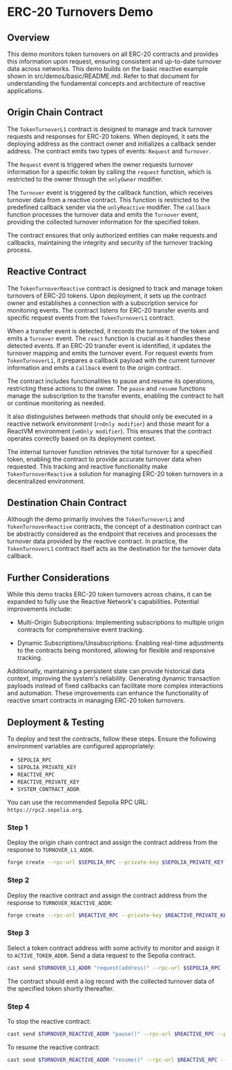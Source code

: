 # ERC-20 Turnovers Demo

## Overview

This demo monitors token turnovers on all ERC-20 contracts and provides this information upon request, ensuring consistent and up-to-date turnover data across networks. This demo builds on the basic reactive example shown in src/demos/basic/README.md. Refer to that document for understanding the fundamental concepts and architecture of reactive applications.

## Origin Chain Contract

The `TokenTurnoverL1` contract is designed to manage and track turnover requests and responses for ERC-20 tokens. When deployed, it sets the deploying address as the contract owner and initializes a callback sender address. The contract emits two types of events: `Request` and `Turnover`.

The `Request` event is triggered when the owner requests turnover information for a specific token by calling the `request` function, which is restricted to the owner through the `onlyOwner` modifier.

The `Turnover` event is triggered by the callback function, which receives turnover data from a reactive contract. This function is restricted to the predefined callback sender via the `onlyReactive` modifier. The `callback` function processes the turnover data and emits the `Turnover` event, providing the collected turnover information for the specified token.

The contract ensures that only authorized entities can make requests and callbacks, maintaining the integrity and security of the turnover tracking process.

## Reactive Contract

The `TokenTurnoverReactive` contract is designed to track and manage token turnovers of ERC-20 tokens. Upon deployment, it sets up the contract owner and establishes a connection with a subscription service for monitoring events. The contract listens for ERC-20 transfer events and specific request events from the `TokenTurnoverL1` contract.

When a transfer event is detected, it records the turnover of the token and emits a `Turnover` event. The `react` function is crucial as it handles these detected events. If an ERC-20 transfer event is identified, it updates the turnover mapping and emits the turnover event. For request events from `TokenTurnoverL1`, it prepares a callback payload with the current turnover information and emits a `Callback` event to the origin contract.

The contract includes functionalities to pause and resume its operations, restricting these actions to the owner. The `pause` and `resume` functions manage the subscription to the transfer events, enabling the contract to halt or continue monitoring as needed.

It also distinguishes between methods that should only be executed in a reactive network environment (`rnOnly modifier`) and those meant for a ReactVM environment (`vmOnly modifier`). This ensures that the contract operates correctly based on its deployment context.

The internal turnover function retrieves the total turnover for a specified token, enabling the contract to provide accurate turnover data when requested. This tracking and reactive functionality make `TokenTurnoverReactive` a solution for managing ERC-20 token turnovers in a decentralized environment.

## Destination Chain Contract

Although the demo primarily involves the `TokenTurnoverL1` and `TokenTurnoverReactive` contracts, the concept of a destination contract can be abstractly considered as the endpoint that receives and processes the turnover data provided by the reactive contract. In practice, the `TokenTurnoverL1` contract itself acts as the destination for the turnover data callback.

## Further Considerations 

While this demo tracks ERC-20 token turnovers across chains, it can be expanded to fully use the Reactive Network's capabilities. Potential improvements include:

- Multi-Origin Subscriptions: Implementing subscriptions to multiple origin contracts for comprehensive event tracking.

- Dynamic Subscriptions/Unsubscriptions: Enabling real-time adjustments to the contracts being monitored, allowing for flexible and responsive tracking.

Additionally, maintaining a persistent state can provide historical data context, improving the system's reliability. Generating dynamic transaction payloads instead of fixed callbacks can facilitate more complex interactions and automation. These improvements can enhance the functionality of reactive smart contracts in managing ERC-20 token turnovers.

## Deployment & Testing

To deploy and test the contracts, follow these steps. Ensure the following environment variables are configured appropriately:

* `SEPOLIA_RPC`
* `SEPOLIA_PRIVATE_KEY`
* `REACTIVE_RPC`
* `REACTIVE_PRIVATE_KEY`
* `SYSTEM_CONTRACT_ADDR`

You can use the recommended Sepolia RPC URL: `https://rpc2.sepolia.org`.

### Step 1

Deploy the origin chain contract and assign the contract address from the response to `TURNOVER_L1_ADDR`.

```bash
forge create --rpc-url $SEPOLIA_RPC --private-key $SEPOLIA_PRIVATE_KEY src/demos/erc20-turnovers/TokenTurnoverL1.sol:TokenTurnoverL1 --constructor-args 0x0000000000000000000000000000000000000000
```

### Step 2

Deploy the reactive contract and assign the contract address from the response to `TURNOVER_REACTIVE_ADDR`:

```bash
forge create --rpc-url $REACTIVE_RPC --private-key $REACTIVE_PRIVATE_KEY src/demos/erc20-turnovers/TokenTurnoverReactive.sol:TokenTurnoverReactive --constructor-args $SYSTEM_CONTRACT_ADDR $TURNOVER_L1_ADDR
```

### Step 3

Select a token contract address with some activity to monitor and assign it to `ACTIVE_TOKEN_ADDR`. Send a data request to the Sepolia contract.

```bash
cast send $TURNOVER_L1_ADDR "request(address)" --rpc-url $SEPOLIA_RPC --private-key $SEPOLIA_PRIVATE_KEY $ACTIVE_TOKEN_ADDR
```

The contract should emit a log record with the collected turnover data of the specified token shortly thereafter.

### Step 4

To stop the reactive contract:

```bash
cast send $TURNOVER_REACTIVE_ADDR "pause()" --rpc-url $REACTIVE_RPC --private-key $REACTIVE_PRIVATE_KEY
```

To resume the reactive contract:

```bash
cast send $TURNOVER_REACTIVE_ADDR "resume()" --rpc-url $REACTIVE_RPC --private-key $REACTIVE_PRIVATE_KEY
```